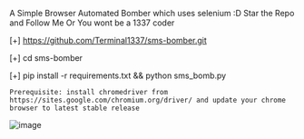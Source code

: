 A Simple Browser Automated Bomber which uses selenium :D
Star the Repo and Follow Me Or You wont be a 1337 coder

[+] https://github.com/Terminal1337/sms-bomber.git

[+] cd sms-bomber

[+] pip install -r requirements.txt && python sms_bomb.py

```Prerequisite: install chromedriver from https://sites.google.com/chromium.org/driver/ and update your chrome browser to latest stable release```


![image](https://user-images.githubusercontent.com/95563109/152781907-29f6cfc4-6eca-4cfd-8e7d-25a41cd0dae0.png)
